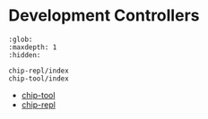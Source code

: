# Development Controllers

```{toctree}
:glob:
:maxdepth: 1
:hidden:

chip-repl/index
chip-tool/index
```

-   [chip-tool](./chip-tool/index.md)
-   [chip-repl](./chip-repl/index.md)
